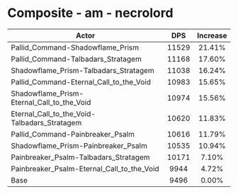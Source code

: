 # Composite - am - necrolord
| Actor | DPS | Increase |
|---|:---:|:---:|
|Pallid_Command-Shadowflame_Prism|11529|21.41%|
|Pallid_Command-Talbadars_Stratagem|11168|17.60%|
|Shadowflame_Prism-Talbadars_Stratagem|11038|16.24%|
|Pallid_Command-Eternal_Call_to_the_Void|10983|15.65%|
|Shadowflame_Prism-Eternal_Call_to_the_Void|10974|15.56%|
|Eternal_Call_to_the_Void-Talbadars_Stratagem|10620|11.83%|
|Pallid_Command-Painbreaker_Psalm|10616|11.79%|
|Shadowflame_Prism-Painbreaker_Psalm|10535|10.94%|
|Painbreaker_Psalm-Talbadars_Stratagem|10171|7.10%|
|Painbreaker_Psalm-Eternal_Call_to_the_Void|9944|4.72%|
|Base|9496|0.00%|

